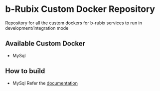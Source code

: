 # b-Rubix Custom Docker Repository

Repository for all the custom dockers for b-rubix services to run in development/integration mode


## Available Custom Docker

* MySql


## How to build

* MySql
Refer the [documentation](mysql/)

